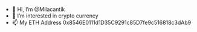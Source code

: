 - 👋 Hi, I’m @Milacantik
- 👀 I’m interested in crypto currency
- 📫 My ETH Address 0x8546E0111d1D35C9291c85D7fe9c516818c3dAb9

<!---
Milacantik/Milacantik is a ✨ special ✨ repository because its `README.md` (this file) appears on your GitHub profile.
You can click the Preview link to take a look at your changes.
--->
